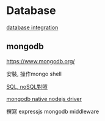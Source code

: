 # Database 

[database integration](http://expressjs.com/guide/database-integration.html)

## mongodb 

https://www.mongodb.org/

安裝, 操作mongo shell

[SQL, noSQL對照](http://docs.mongodb.org/manual/reference/sql-comparison/)

[mongodb native nodejs driver](https://github.com/mongodb/node-mongodb-native)

撰寫 expressjs mongodb middleware

